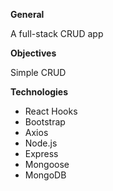 **General** 

 A full-stack CRUD app 

**Objectives**

Simple CRUD

**Technologies**

- React Hooks
- Bootstrap
- Axios
- Node.js
- Express
- Mongoose
- MongoDB

